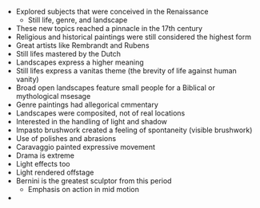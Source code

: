 - Explored subjects that were conceived in the Renaissance
	- Still life, genre, and landscape
- These new topics reached a pinnacle in the 17th century
- Religious and historical paintings were still considered the highest form
- Great artists like Rembrandt and Rubens
- Still lifes mastered by the Dutch
- Landscapes express a higher meaning
- Still lifes express a vanitas theme (the brevity of life against human vanity)
- Broad open landscapes feature small people for a Biblical or mythological msesage
- Genre paintings had allegorical cmmentary
- Landscapes were composited, not of real locations
- Interested in the handling of light and shadow
- Impasto brushwork created a feeling of spontaneity (visible brushwork)
- Use of polishes and abrasions
- Caravaggio painted expressive movement
- Drama is extreme
- Light effects too
- Light rendered offstage
- Bernini is the greatest sculptor from this period
	- Emphasis on action in mid motion
- 